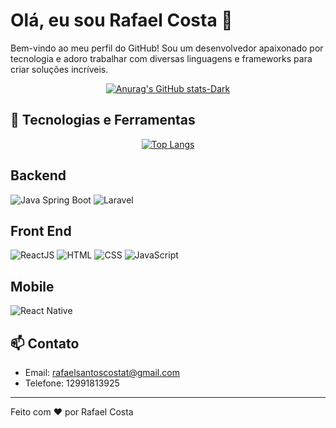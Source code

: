 # Olá, eu sou Rafael Costa 👋




Bem-vindo ao meu perfil do GitHub! Sou um desenvolvedor apaixonado por tecnologia e adoro trabalhar com diversas linguagens e frameworks para criar soluções incríveis.

<div align="center">
  <a href="https://github.com/rafaels549/github-readme-stats#gh-dark-mode-only">
    <img src="https://github-readme-stats.vercel.app/api?username=rafaels549&show_icons=true&theme=dark#gh-dark-mode-only" alt="Anurag's GitHub stats-Dark" />
  </a>
</div>


## 🔧 Tecnologias e Ferramentas

<div align="center" padding="5px">
  <a href="https://github.com/anuraghazra/github-readme-stats">
    <img src="https://github-readme-stats.vercel.app/api/top-langs/?username=rafaels549&theme=dark#gh-dark-mode-only" alt="Top Langs" />
  </a>
</div>

## Backend
![Java Spring Boot](https://img.shields.io/badge/Java%20Spring%20Boot-6DB33F?style=for-the-badge&logo=spring&logoColor=white)
![Laravel](https://img.shields.io/badge/Laravel-FF2D20?style=for-the-badge&logo=laravel&logoColor=white)

## Front End
![ReactJS](https://img.shields.io/badge/ReactJS-61DAFB?style=for-the-badge&logo=react&logoColor=white)
![HTML](https://img.shields.io/badge/HTML5-E34F26?style=for-the-badge&logo=html5&logoColor=white)
![CSS](https://img.shields.io/badge/CSS3-1572B6?style=for-the-badge&logo=css3&logoColor=white)
![JavaScript](https://img.shields.io/badge/JavaScript-F7DF1E?style=for-the-badge&logo=javascript&logoColor=white)

## Mobile
![React Native](https://img.shields.io/badge/React%20Native-61DAFB?style=for-the-badge&logo=react&logoColor=white)



## 📫 Contato


- Email: rafaelsantoscostat@gmail.com
- Telefone: 12991813925
---

Feito com ❤️ por Rafael Costa







